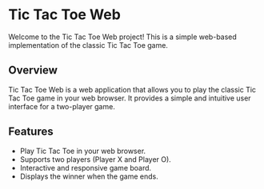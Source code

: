 # Tic Tac Toe Web

Welcome to the Tic Tac Toe Web project! This is a simple web-based implementation of the classic Tic Tac Toe game.

## Overview

Tic Tac Toe Web is a web application that allows you to play the classic Tic Tac Toe game in your web browser. It provides a simple and intuitive user interface for a two-player game.

## Features

- Play Tic Tac Toe in your web browser.
- Supports two players (Player X and Player O).
- Interactive and responsive game board.
- Displays the winner when the game ends.
